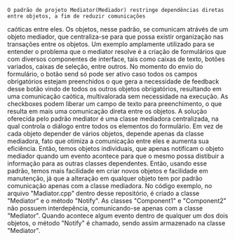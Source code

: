     O padrão de projeto Mediator(Mediador) restringe dependências diretas entre objetos, a fim de reduzir comunicações
caóticas entre eles. Os objetos, nesse padrão, se comunicam atrávés de um objeto mediador, que centraliza-se para que
possa existir organização nas transações entre os objetos.
     Um exemplo amplamente utilizado para se entender o problema que o mediator resolve é a criação de formulários que 
com diversos componentes de interface, tais como caixas de texto, botões variados, caixas de seleção, entre outros.
No momento do envio do formulário, o botão send só pode ser ativo caso todos os campos obrigatórios estejam preenchidos
o que gera a necessidade de feedback desse botão vindo de todos os outros objetos obrigatórios, resultando em uma comunicação caótica, multivalorada sem necessidade na execução. As checkboxes podem liberar um campo de texto para preenchimento, o que resulta em mais uma comunicação direta entre os objetos.
    A solução oferecida pelo padrão mediator é uma classe mediadora centralizada, na qual controla o diálogo entre todos
os elementos do formulário. Em vez de cada objeto depender de vários objetos, depende apenas da classe mediadora, fato que otimiza a comunicação entre eles e aumenta sua eficiência. Então, temos objetos individuais, que apenas notificam o objeto mediador quando um evento acontece para que o mesmo possa distibuir a informação para as outras classes dependentes. Então, usando esse padrão, temos mais facilidade em criar novos objetos e facilidade em manutenção, já que a alteração em qualquer objeto tem por padrão comunicação apenas com a classe mediadora.
    No código exemplo, no arquivo "Madiator.cpp" dentro desse repositório, é criado a classe "Mediator" e o método "Notify". As classes "Component1" e "Component2" não possuem interdepência, comunicando-se apenas com a classe "Mediator". Quando acontece algum evento dentro de qualquer um dos dois objetos, o método "Notify" é chamado, sendo assim armazenado na classe "Mediator".